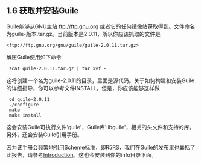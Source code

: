 <!--
1.6 Obtaining and Installing Guile
==================================
-->

## 1.6 获取并安装Guile

<!--
Guile can be obtained from the main GNU archive site <ftp://ftp.gnu.org>
or any of its mirrors.  The file will be named guile-VERSION.tar.gz.
The current version is 2.0.11, so the file you should grab is:
-->

Guile能够从GNU主站 <ftp://ftp.gnu.org> 或者它的任何镜像站获取得到。文件命名为guile-版本.tar.gz。当前版本是2.0.11，所以你应该抓取的文件是

    <ftp://ftp.gnu.org/gnu/guile/guile-2.0.11.tar.gz> 

<!--
   To unbundle Guile use the instruction
-->

解压Guile使用如下命令

     zcat guile-2.0.11.tar.gz | tar xvf -

<!--
which will create a directory called ‘guile-2.0.11’ with all the
sources.  You can look at the file ‘INSTALL’ for detailed instructions
on how to build and install Guile, but you should be able to just do
-->

这将创建一个名为guile-2.0.11的目录，里面是源代码。关于如何构建和安装Guile的详细指导，你可以参考文件INSTALL。但是，你应该能够这样做

     cd guile-2.0.11
     ./configure
     make
     make install

<!--
   This will install the Guile executable ‘guile’, the Guile library
‘libguile’ and various associated header files and support libraries.
It will also install the Guile reference manual.
-->

这会安装Guile可执行文件'guile'，Guile库'libguile'，相关的头文件和支持的库。另外，还会安装Guile引用手册。

<!--
   Since this manual frequently refers to the Scheme “standard”, also
known as R5RS, or the “Revised^5 Report on the Algorithmic Language
Scheme”, we have included the report in the Guile distribution; see
*note Introduction: (r5rs)Top.  This will also be installed in your info
directory.
-->

因为该手册会频繁地引用Scheme标准，即R5RS，我们在Guile的发布里也囊括了此报告，请参考[Introduction](http://www.gnu.org/software/guile/manual/r5rs/index.html#Top)。这也会安装到你的info目录下面。

